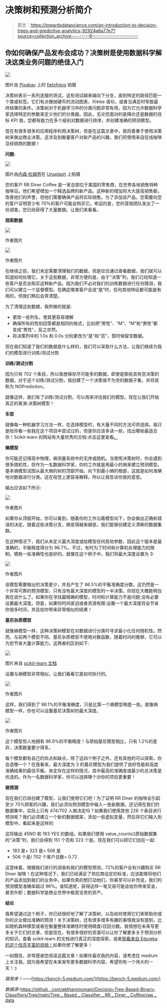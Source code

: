 # 决策树和预测分析简介

> 原文：<https://towardsdatascience.com/an-introduction-to-decision-trees-and-predictive-analytics-92924a8a77e7?source=collection_archive---------6----------------------->

## 你如何确保产品发布会成功？决策树是使用数据科学解决这类业务问题的绝佳入门

![](img/9ddd241c29daa84d577c61c09d790948.png)

图片由 [Pixabay](https://pixabay.com/) 上的 [fietzfotos](https://pixabay.com/users/fietzfotos-6795508/) 拍摄

决策树表示一系列连接的测试，这些测试越来越向下分支，直到特定的路径匹配一个类或标签。它们有点像抛硬币的流动图表，if/else 语句，或者当满足时导致最终结果的条件。决策树对于机器学习中的分类问题非常有用，因为它允许数据科学家选择特定的参数来定义他们的分类器。因此，无论您面对的是降价还是数据的目标 KPI 值，您都有能力在多个级别对数据进行排序，并创建准确的预测模型。

现在有很多很多的应用程序利用决策树，但是在这篇文章中，我将着重于使用决策树来做出商业决策。这涉及到衡量客户对新产品的兴趣，我们将使用来自在线咖啡豆经销商的数据！

**问题:**

![](img/7b327bf3292de4627149f76c68366a18.png)

图片由[内森·杜姆劳](https://unsplash.com/@nate_dumlao)在 [Unsplash](https://unsplash.com/) 上拍摄

您的客户 RR Diner Coffee 是一家总部位于美国的零售商，在世界各地销售特种咖啡豆。他们希望增加一个精选品牌的新产品。这种新的增加将大大提高销售额，改善他们的声誉，但他们需要确保产品将实际销售。为了添加该产品，您需要向您的客户证明至少有 70%的客户可能会购买它。幸运的是，您的营销团队发出了一份调查，您已经获得了大量数据。让我们来看看。

**探索数据**

![](img/05591252870eb01708277706b59946e5.png)

作者图片

![](img/135bc9723dec33eeebc5aa5bfb57d8eb.png)

作者图片

在继续之前，我们肯定需要清理我们的数据，但是仅仅通过查看数据，我们就可以知道如何处理它。关于这些数据，非常方便的是，由于“决策”列，我们已经知道一些客户是否会购买这种新产品，因为我们不必对我们的训练数据进行任何猜测，我们可以建立一个监督模型。在确定哪类客户会说“是”时，任何其他特征都可能是有用的，但我们稍后会弄清楚。

为了清理这些数据，我所做的就是:

*   更改一些列名，使其更容易理解
*   确保所有的性别回答都是相同的格式，比如把“男性”、“M”、“M”和“男性”都变成“男性”，反之亦然。
*   将决策列中的 1.0s 和 0.0s 分别更改为“是”和“否”，暂时保留空数据。

现在我们知道了我们的数据是什么样的，我们可以采取什么方法，让我们继续为我们的模型进行训练/测试分割

**训练/测试分割**

因为只有 702 个条目，所以我想保存尽可能多的数据，即使是那些具有空决策的数据。对于这个训练/测试分割，我创建了一个决策值不为空的数据子集，并将其称为 NOPrediction。

就像这样，我们有了训练/测试分割，可以用来评估我们的模型。现在让我们开始真正的表演:决策树模型！

**车型**

就像每一种机器学习方法一样，在选择模型时，有大量不同的方法可供选择。我只是给你看一些我在这个项目中尝试过的，但是你应该多读一些，找出哪些最适合你！Scikit-learn 的网站有大量优秀的文档:点击这里查看[。](https://scikit-learn.org/stable/modules/tree.html)

**熵模型**

你可能还记得高中物理，熵测量系统中的无序或随机。当使用决策树时，你会遇到很多随机性，但作为一名数据科学家，你的工作就是用最小的熵来建立预测模型。基本熵模型试图从最大熵的树的顶部开始，向下到最小熵的根部，这就是如何准确地对数据进行分类。这在视觉上更容易解释，所以让我告诉你我的意思。

输出应该如下所示:

![](img/7455a9639a01fb13a528f2a2aa90550f.png)

作者图片

如果你从顶部开始，你可以看到，随着你的工作沿着模型向下，你会做出正确和错误的决定。随着这些决策分支，熵变得越来越低，我们能够创建定义清晰的数据集群。

在这种情况下，我们从未定义最大深度或给模型任何其他参数，因此这个版本是最准确的，平衡精度得分为 98.7%。不过，有时为了时间和计算机处理能力的限制，牺牲一些准确性也是好的。就像在这个例子中，我们将最大深度设置为 3:

![](img/4ab875620611d3d71e3b6ff54b44f9cc.png)

作者图片

该模型需要做出的决策更少，并且产生了 86.5%的平衡准确度分数。这仍然是一个非常可靠的预测模型，只有没有最大深度的模型的一半决策。你现在大概能明白我在说什么了。如果你在寻找最精确的模型，时间和计算能力不是问题:没有必要设置最大深度。但是，如果你时间紧迫或者资源有限:设置一个最大深度将会节省你很多时间，并且给你带来非常相似的结果！

**基尼杂质模型**

就像熵模型一样，这种决策树模型在对数据进行分类时寻求最小化任何随机性。然而，与前两个模型不同，基尼杂质模型不使用对数函数，随着时间的推移，它可以为您节省大量计算能力。这两者的区别如下:

![](img/55873e502695e4db290e88937f20ca1f.png)

图片来自 [scikit-learn 文档](https://scikit-learn.org/stable/modules/tree.html)

设置与熵模型非常相似，让我们看看它是如何执行的。

![](img/75441c5b6d8f21cd9d514ba62b64d09f.png)

作者图片

这样，我们得到了 98.1%的平衡准确度，只是比第一个熵模型稍差一些。就像熵模型一样，你也可以设置基尼决策树的最大深度。

![](img/68bd5169729b88899f3aae095f4b958d.png)

作者图片

这个模型惊人地拥有 96.9%的平衡精度！与原始基尼模型相比，只有 1.2%的差异，决策数量要少得多。

每个模型都有自己的优点和缺点，除了这四个例子之外，还有其他的可以探索。你会选哪一个？在我看来，最大深度为 3 的基尼模型为我们提供了良好性能和高度准确结果的最佳平衡。肯定存在这样的情况，其中最高的准确度或最少的总决策是优选的。作为一名数据科学家，你可以选择哪个对你的项目更重要！

**做预测**

现在我们已经创建了模型，让我们使用它们吧！为了证明 RR Diner 的咖啡会引起至少 70%顾客的兴趣，我们必须向预测模型中输入一些新数据。还记得在我们的数据集中，实际上只有 474/702 人做决定吗？如果我们使用其他 228 个条目进行预测呢？我们必须建立一个新的数据框架，添加一些虚拟变量，然后将它们输入到模型中。看起来是这样的:

这将输出 45NO 和 183 YES 的数组。如果我们使用 value_counts()原始数据集的“决策”列，我们会得到 151 个否和 323 个是。现在我们可以把它们加在一起:

*   183 是+ 323 是= 506 是
*   506 个是/ 702 个客户总数= 0.72

这意味着，根据我们进行的调查和我们的模型预测，72%的客户会有兴趣购买 RR Diner 咖啡！在这种情况下，我们已经满足了供应商设定的标准，应该能够将他们的产品添加到我们的业务中。如果你真的想打动他们，你甚至可以补充说，我们的预测模型准确率超过 96%。谁知道呢，获得这样一笔交易可能会给你带来奖金，甚至升职；数据科学是商业世界中极其宝贵的资产。

**结论**

我希望通过这个例子，你已经很好地了解了决策树，以及如何使用它们来帮助你或你的企业做出准确的预测！关于决策树，还有很多很多有趣的事情我没有提到，比如随机森林模型或者在衡量整体准确性时使用精度/召回分数。我很想在未来写更多关于它们的文章，但是现在，有很多很好的资源可以让你了解更多关于预测分析的知识。查看 scikit-learn 的文档进行真正的深度探索，或者[观看来自 Edureka 的这个信息丰富的视频！](https://www.youtube.com/watch?v=qDcl-FRnwSU&ab_channel=edureka%21)如果你想了解更多！

一如既往，非常感谢您阅读这篇文章！如果你喜欢我的内容，请考虑在 medium 上关注我，因为我希望在未来发布更多数据科学内容。希望你有一个伟大的一天！:)

*跟我来！——*[https://bench-5.medium.com/](https://bench-5.medium.com/)

*数据源-*[https://github . com/akthammomani/Decision-Tree-Based-Binary-Classifiers/Tree/main/Tree _ Based _ Classifier _ RR _ Diner _ Coffee/raw _ data](https://github.com/akthammomani/Decision-Tree-Based-Binary-Classifiers/tree/main/Tree_Based_Classifier_RR_Diner_Coffee/raw_data)